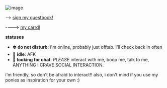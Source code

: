 ![image](https://i0.wp.com/vocasphere.net/wp-content/uploads/2020/06/gumi-banner.png?fit=1090%2C264&ssl=1)


--> [sign my guestbook!](https://calems.123guestbook.com/)

----> [my carrd!](https://mmmmburgr.carrd.co/)


**statuses**
- ⛔ **do not disturb**: i'm online, probably just offtab. i'll check back in often
- 🌙 **idle**: AFK
- 💬 **looking for chat**: *PLEASE* interact with me, boop me, talk to me, ANYTHING I CRAVE SOCIAL INTERACTION.


i'm friendly, so don't be afraid to interact!! also, i don't mind if you use my ponies as inspiration for your own :) 
